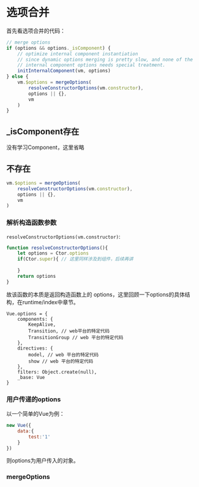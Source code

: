 # 选项合并

首先看选项合并的代码：

```javascript
// merge options
if (options && options._isComponent) {
    // optimize internal component instantiation
    // since dynamic options merging is pretty slow, and none of the
    // internal component options needs special treatment.
    initInternalComponent(vm, options)
} else {
    vm.$options = mergeOptions(
        resolveConstructorOptions(vm.constructor),
        options || {},
        vm
    )
}
```

## _isComponent存在

没有学习Component，这里省略

## 不存在

```javascript
vm.$options = mergeOptions(
    resolveConstructorOptions(vm.constructor),
    options || {},
    vm
)
```

### 解析构造函数参数

`resolveConstructorOptions(vm.constructor)`:

```javascript
function resolveConstructorOptions(){
    let options = Ctor.options
    if(Ctor.super){ // 这里同样涉及到组件，后续再讲
        
    }
    return options
}
```

故该函数的本质是返回构造函数上的 options，这里回顾一下options的具体结构，在runtime/index中章节。

```
Vue.options = {
	components: {
		KeepAlive,
		Transition, // web平台的特定代码
		TransitionGroup // web 平台的特定代码
	},
	directives: {
		model, // web 平台的特定代码
		show // web 平台的特定代码
	},
	filters: Object.create(null),
	_base: Vue
}
```

### 用户传递的options

以一个简单的Vue为例：

```javascript
new Vue({
    data:{
        test:'1'
    }
})
```

则options为用户传入的对象。

### mergeOptions

